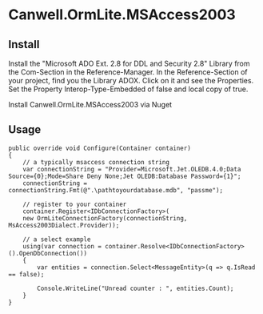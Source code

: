 # Canwell.OrmLite.MSAccess2003

## Install

Install the "Microsoft ADO Ext. 2.8 for DDL and Security 2.8" Library 
from the Com-Section in the Reference-Manager. In the Reference-Section of 
your project, find you the Library ADOX. Click on it and see the Properties. 
Set the Property Interop-Type-Embedded of false and local copy of true.

Install Canwell.OrmLite.MSAccess2003 via Nuget

## Usage

```
public override void Configure(Container container)
{
    // a typically msaccess connection string
    var connectionString = "Provider=Microsoft.Jet.OLEDB.4.0;Data Source={0};Mode=Share Deny None;Jet OLEDB:Database Password={1}";
    connectionString = connectionString.Fmt(@".\pathtoyourdatabase.mdb", "passme");

    // register to your container
    container.Register<IDbConnectionFactory>(
    new OrmLiteConnectionFactory(connectionString, MsAccess2003Dialect.Provider));

    // a select example
    using(var connection = container.Resolve<IDbConnectionFactory>().OpenDbConnection())
    {
        var entities = connection.Select<MessageEntity>(q => q.IsRead == false);

        Console.WriteLine("Unread counter : ", entities.Count);
    }
}
```



